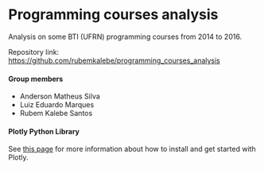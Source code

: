 # Programming courses analysis
Analysis on some BTI (UFRN) programming courses from 2014 to 2016.

Repository link: https://github.com/rubemkalebe/programming_courses_analysis

#### Group members
- Anderson Matheus Silva
- Luiz Eduardo Marques
- Rubem Kalebe Santos

#### Plotly Python Library

See <a href="https://plot.ly/python/getting-started/">this page</a> for more information about how to install and get started with Plotly.
